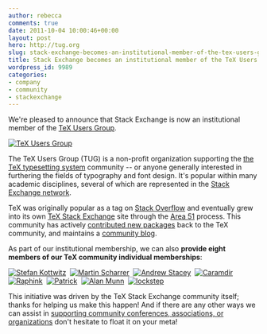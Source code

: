 ```yaml
---
author: rebecca
comments: true
date: 2011-10-04 10:00:46+00:00
layout: post
hero: http://tug.org
slug: stack-exchange-becomes-an-institutional-member-of-the-tex-users-group
title: Stack Exchange becomes an institutional member of the TeX Users Group
wordpress_id: 9989
categories:
- company
- community
- stackexchange
---
```


We're pleased to announce that Stack Exchange is now an institutional member of the [TeX Users Group](http://tug.org/instmem.html).

[![TeX Users Group](http://blog.stackoverflow.com/wp-content/uploads/tex-users-group.png)](http://tug.org)

The TeX Users Group (TUG) is a non-profit organization supporting the [the TeX typesetting system](http://en.wikipedia.org/wiki/TeX) community -- or anyone generally interested in furthering the fields of typography and font design. It's popular within many academic disciplines, several of which are represented in the [Stack Exchange network](http://stackexchange.com/sites).

TeX was originally popular as a tag on [Stack Overflow](http://stackoverflow.com) and eventually grew into its own [TeX Stack Exchange](http://tex.stackexchange.com) site through the [Area 51](http://area51.stackexchange.com) process. This community has actively [contributed new packages](http://meta.tex.stackexchange.com/q/1721/1816) back to the TeX community, and maintains a [community blog](http://tex.blogoverflow.com).

As part of our institutional membership, we can also **provide eight members of our TeX community individual memberships**:

[![Stefan Kottwitz](http://tex.stackexchange.com/users/flair/213.png)](http://tex.stackexchange.com/u/213)  [![Martin Scharrer](http://tex.stackexchange.com/users/flair/2975.png)](http://tex.stackexchange.com/u/2975)  [![Andrew Stacey](http://tex.stackexchange.com/users/flair/86.png)](http://tex.stackexchange.com/u/86)  [![Caramdir](http://tex.stackexchange.com/users/flair/83.png)](http://tex.stackexchange.com/u/83)  [![Raphink](http://tex.stackexchange.com/users/flair/951.png)](http://tex.stackexchange.com/u/951)  [![Patrick](http://tex.stackexchange.com/users/flair/243.png)](http://tex.stackexchange.com/u/243)  [![Alan Munn](http://tex.stackexchange.com/users/flair/2693.png)](http://tex.stackexchange.com/u/2693)  [![lockstep](http://tex.stackexchange.com/users/flair/510.png)](http://tex.stackexchange.com/u/510)

This initiative was driven by the TeX Stack Exchange community itself; thanks for helping us make this happen! And if there are any other ways we can assist in [supporting community conferences, associations, or organizations](http://blog.stackoverflow.com/2011/08/supporting-community-conferences/) don't hesitate to float it on your meta!
